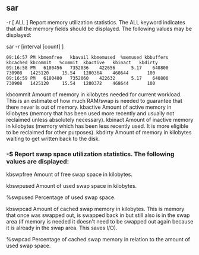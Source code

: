 

## sar

-r [ ALL  ] Report memory utilization statistics. The ALL keyword indicates
that all the memory fields should be displayed.  The following values may be
displayed:


sar -r [interval [count] ]

``` 
09:16:57 PM kbmemfree   kbavail kbmemused  %memused kbbuffers   kbcached kbcommit   %commit  kbactive   kbinact   kbdirty 
09:16:58 PM   6180456   7352036    422656      5.17    640800    730908   1425120     15.54   1280364    468644       100 
09:16:59 PM   6180480   7352060    422632      5.17    640800    730908   1425120     15.54   1280372    468644       100

```

kbcommit Amount of memory in kilobytes needed for current workload. This is an
estimate of how much RAM/swap is needed to guarantee that there never is out of
memory.  kbactive Amount of active memory in kilobytes (memory that has been
used more recently and usually not reclaimed unless absolutely necessary).
kbinact Amount of inactive memory in kilobytes (memory which has been less
recently used. It is more eligible to be reclaimed for other purposes).
kbdirty Amount of memory in kilobytes waiting to get written back to the disk.


### -S     Report swap space utilization statistics.  The following values are displayed:

kbswpfree Amount of free swap space in kilobytes.

kbswpused Amount of used swap space in kilobytes.

%swpused Percentage of used swap space.

kbswpcad Amount  of cached swap memory in kilobytes.  This is memory that once
was swapped out, is swapped back in but still also is in the swap area (if
memory is needed it doesn't need to be swapped out again because it is already
in the swap area. This saves I/O).

%swpcad Percentage of cached swap memory in relation to the amount of used swap
space.

